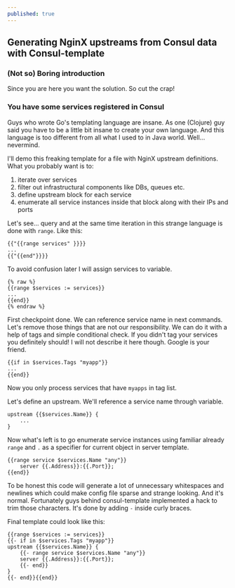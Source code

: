 ```yaml
---
published: true
---
```

## Generating NginX upstreams from Consul data with Consul-template

### (Not so) Boring introduction
Since you are here you want the solution. So cut the crap!

### You have some services registered in Consul

Guys who wrote Go's templating language are insane. As one (Clojure) guy said you have to be a little bit insane to create your own language. And this language is too different from all what I used to in Java world. Well... nevermind.

I'll demo this freaking template for a file with NginX upstream definitions.
What you probably want is to:
1. iterate over services
2. filter out infrastructural components like DBs, queues etc.
3. define upstream block for each service
4. enumerate all service instances inside that block along with their IPs and ports

Let's see... query and at the same time iteration in this strange language is done with `range`.
Like this:
```
{{"{{range services" }}}}
...
{{"{{end"}}}}
```
To avoid confusion later I will assign services to variable.
```
{% raw %}
{{range $services := services}}
...
{{end}}
{% endraw %}
```
First checkpoint done. We can reference service name in next commands.
Let's remove those things that are not our responsibility. We can do it with a help of tags and simple conditional check. If you didn't tag your services you definitely should! I will not describe it here though. Google is your friend.

```
{{if in $services.Tags "myapp"}}
...
{{end}}
```
Now you only process services that have `myapps` in tag list.


Let's define an upstream. We'll reference a service name through variable.

```
upstream {{$services.Name}} {
	...
}
```
Now what's left is to go enumerate service instances using familiar already `range` and `.` as a specifier for current object in server template.
```
{{range service $services.Name "any"}}
	server {{.Address}}:{{.Port}};
{{end}}
```

To be honest this code will generate a lot of unnecessary whitespaces and newlines which could make config file sparse and strange looking. And it's normal. Fortunately guys behind consul-template implemented a hack to trim those characters. It's done by adding `-` inside curly braces.

Final template could look like this:

```
{{range $services := services}}
{{- if in $services.Tags "myapp"}}
upstream {{$services.Name}} {
	{{- range service $services.Name "any"}}
	server {{.Address}}:{{.Port}};
	{{- end}}
}
{{- end}}{{end}}
```
